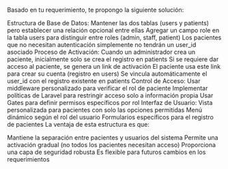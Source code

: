 Basado en tu requerimiento, te propongo la siguiente solución:

Estructura de Base de Datos:
Mantener las dos tablas (users y patients) pero establecer una relación opcional entre ellas
Agregar un campo role en la tabla users para distinguir entre roles (admin, staff, patient)
Los pacientes que no necesitan autenticación simplemente no tendrán un user_id asociado
Proceso de Activación:
Cuando un administrador crea un paciente, inicialmente solo se crea el registro en patients
Si se requiere dar acceso al paciente, se genera un link de activación
El paciente usa este link para crear su cuenta (registro en users)
Se vincula automáticamente el user_id con el registro existente en patients
Control de Acceso:
Usar middleware personalizado para verificar el rol de paciente
Implementar políticas de Laravel para restringir acceso solo a información propia
Usar Gates para definir permisos específicos por rol
Interfaz de Usuario:
Vista personalizada para pacientes con solo las opciones permitidas
Menú dinámico según el rol del usuario
Formularios específicos para el registro de pacientes
La ventaja de esta estructura es que:

Mantiene la separación entre pacientes y usuarios del sistema
Permite una activación gradual (no todos los pacientes necesitan acceso)
Proporciona una capa de seguridad robusta
Es flexible para futuros cambios en los requerimientos